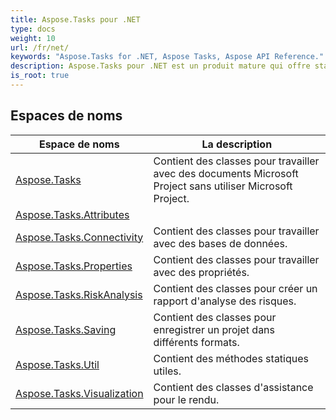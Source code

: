 ```yaml
---
title: Aspose.Tasks pour .NET
type: docs
weight: 10
url: /fr/net/
keywords: "Aspose.Tasks for .NET, Aspose Tasks, Aspose API Reference."
description: Aspose.Tasks pour .NET est un produit mature qui offre stabilité et flexibilité.
is_root: true
---
```


## Espaces de noms

| Espace de noms | La description |
| --- | --- |
| [Aspose.Tasks](./aspose.tasks/) | Contient des classes pour travailler avec des documents Microsoft Project sans utiliser Microsoft Project. |
| [Aspose.Tasks.Attributes](./aspose.tasks.attributes/) |  |
| [Aspose.Tasks.Connectivity](./aspose.tasks.connectivity/) | Contient des classes pour travailler avec des bases de données. |
| [Aspose.Tasks.Properties](./aspose.tasks.properties/) | Contient des classes pour travailler avec des propriétés. |
| [Aspose.Tasks.RiskAnalysis](./aspose.tasks.riskanalysis/) | Contient des classes pour créer un rapport d'analyse des risques. |
| [Aspose.Tasks.Saving](./aspose.tasks.saving/) | Contient des classes pour enregistrer un projet dans différents formats. |
| [Aspose.Tasks.Util](./aspose.tasks.util/) | Contient des méthodes statiques utiles. |
| [Aspose.Tasks.Visualization](./aspose.tasks.visualization/) | Contient des classes d'assistance pour le rendu. |


